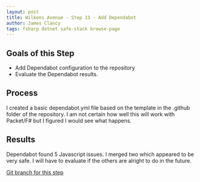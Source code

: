 ```yaml
---
layout: post
title: Wilkens Avenue - Step 13 - Add Dependabot 
author: James Clancy
tags: fsharp dotnet safe-stack browse-page
---
```


## Goals of this Step
* Add Dependabot configuration to the repository
* Evaluate the Dependabot results.

## Process

I created a basic dependabot.yml file based on the template in the .github folder of the repository. I am not certain how well this will work with Packet/F# but I figured I would see what happens. 

## Results

Dependabot found 5 Javascript issues. I merged two which appeared to be very safe. I will have to evaluate if the others are alright to do in the future. 

[Git branch for this step](https://github.com/jamesclancy/WilkensAvenue/tree/step-13)